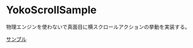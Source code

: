 # YokoScrollSample
物理エンジンを使わないで真面目に横スクロールアクションの挙動を実装する。

[サンプル](http://www.nosoosso.com/junk/game/003yokosc/01/out.html)
